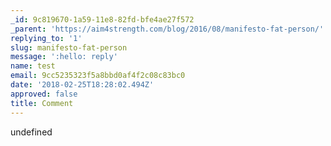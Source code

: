 ```yaml
---
_id: 9c819670-1a59-11e8-82fd-bfe4ae27f572
_parent: 'https://aim4strength.com/blog/2016/08/manifesto-fat-person/'
replying_to: '1'
slug: manifesto-fat-person
message: ':hello: reply'
name: test
email: 9cc5235323f5a8bbd0af4f2c08c83bc0
date: '2018-02-25T18:28:02.494Z'
approved: false
title: Comment
---
```

undefined
